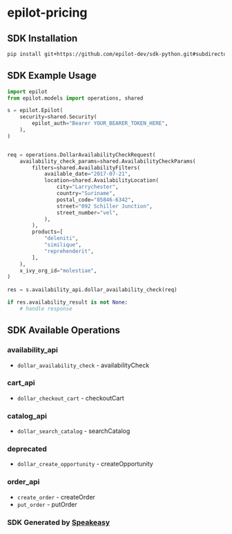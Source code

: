 # epilot-pricing

<!-- Start SDK Installation -->
## SDK Installation

```bash
pip install git+https://github.com/epilot-dev/sdk-python.git#subdirectory=pricing
```
<!-- End SDK Installation -->

## SDK Example Usage
<!-- Start SDK Example Usage -->
```python
import epilot
from epilot.models import operations, shared

s = epilot.Epilot(
    security=shared.Security(
        epilot_auth="Bearer YOUR_BEARER_TOKEN_HERE",
    ),
)


req = operations.DollarAvailabilityCheckRequest(
    availability_check_params=shared.AvailabilityCheckParams(
        filters=shared.AvailabilityFilters(
            available_date="2017-07-21",
            location=shared.AvailabilityLocation(
                city="Larrychester",
                country="Suriname",
                postal_code="85846-6342",
                street="092 Schiller Junction",
                street_number="vel",
            ),
        ),
        products=[
            "deleniti",
            "similique",
            "reprehenderit",
        ],
    ),
    x_ivy_org_id="molestiae",
)
    
res = s.availability_api.dollar_availability_check(req)

if res.availability_result is not None:
    # handle response
```
<!-- End SDK Example Usage -->

<!-- Start SDK Available Operations -->
## SDK Available Operations


### availability_api

* `dollar_availability_check` - availabilityCheck

### cart_api

* `dollar_checkout_cart` - checkoutCart

### catalog_api

* `dollar_search_catalog` - searchCatalog

### deprecated

* `dollar_create_opportunity` - createOpportunity

### order_api

* `create_order` - createOrder
* `put_order` - putOrder
<!-- End SDK Available Operations -->

### SDK Generated by [Speakeasy](https://docs.speakeasyapi.dev/docs/using-speakeasy/client-sdks)
